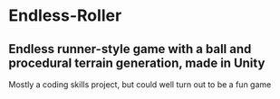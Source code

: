 # Endless-Roller
## Endless runner-style game with a ball and procedural terrain generation, made in Unity
Mostly a coding skills project, but could well turn out to be a fun game 
